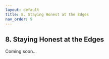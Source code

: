 ```yaml
---
layout: default
title: 8. Staying Honest at the Edges
nav_order: 9
---
```


## 8. Staying Honest at the Edges

Coming soon…